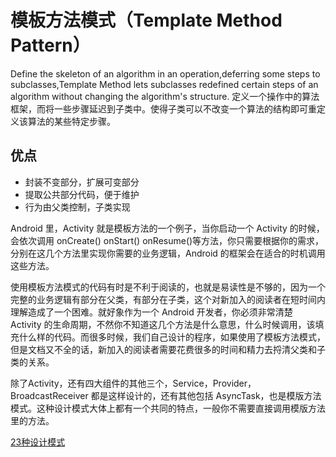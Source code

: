 # 模板方法模式（Template Method Pattern）

Define the skeleton of an algorithm in an operation,deferring some steps to subclasses,Template Method lets subclasses redefined certain steps of an algorithm without changing the algorithm's structure.
定义一个操作中的算法框架，而将一些步骤延迟到子类中。使得子类可以不改变一个算法的结构即可重定义该算法的某些特定步骤。

## 优点

 - 封装不变部分，扩展可变部分
 - 提取公共部分代码，便于维护
 - 行为由父类控制，子类实现

Android 里，Activity 就是模板方法的一个例子，当你启动一个 Activity 的时候，会依次调用 onCreate() onStart() onResume()等方法，你只需要根据你的需求，分别在这几个方法里实现你需要的业务逻辑，Android 的框架会在适合的时机调用这些方法。

使用模板方法模式的代码有时是不利于阅读的，也就是易读性是不够的，因为一个完整的业务逻辑有部分在父类，有部分在子类，这个对新加入的阅读者在短时间内理解造成了一个困难。就好象作为一个 Android 开发者，你必须非常清楚 Activity 的生命周期，不然你不知道这几个方法是什么意思，什么时候调用，该填充什么样的代码。而很多时候，我们自己设计的程序，如果使用了模板方法模式，但是文档又不全的话，新加入的阅读者需要花费很多的时间和精力去捋清父类和子类的关系。

除了Activity，还有四大组件的其他三个，Service，Provider，BroadcastReceiver 都是这样设计的，还有其他包括 AsyncTask，也是模版方法模式。这种设计模式大体上都有一个共同的特点，一般你不需要直接调用模版方法里的方法。

[23种设计模式](http://blog.binkery.com/pattern_and_principle/design_pattern/summary.html)